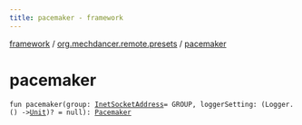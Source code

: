 ```yaml
---
title: pacemaker - framework
---
```


[framework](../index.html) / [org.mechdancer.remote.presets](index.html) / [pacemaker](./pacemaker.html)

# pacemaker

`fun pacemaker(group: `[`InetSocketAddress`](https://docs.oracle.com/javase/6/docs/api/java/net/InetSocketAddress.html)` = GROUP, loggerSetting: (Logger.() -> `[`Unit`](https://kotlinlang.org/api/latest/jvm/stdlib/kotlin/-unit/index.html)`)? = null): `[`Pacemaker`](-pacemaker/index.html)